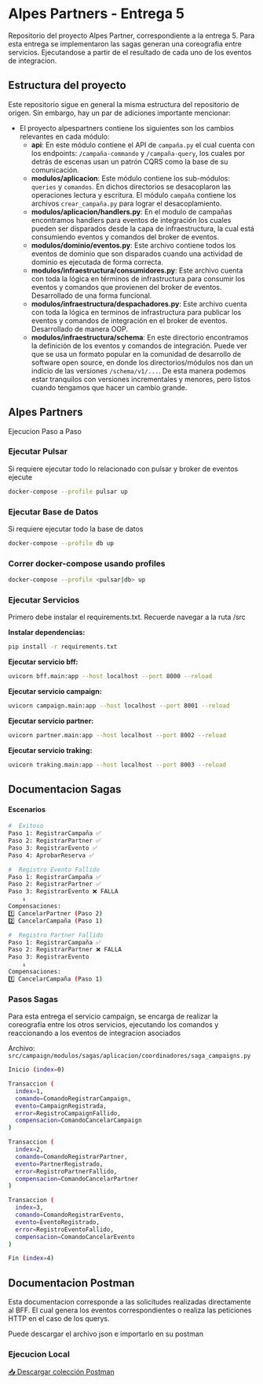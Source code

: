 # Alpes Partners - Entrega 5

Repositorio del proyecto Alpes Partner, correspondiente a la entrega 5. Para esta entrega se implementaron las sagas generan una coreografia entre servicios. Ejecutandose a partir de el resultado de cada uno de los eventos de integracion.

## Estructura del proyecto

Este repositorio sigue en general la misma estructura del repositorio de origen. Sin embargo, hay un par de adiciones importante mencionar:

- El proyecto alpespartners contiene los siguientes son los cambios relevantes en cada módulo:
    - **api**: En este módulo contiene el API de `campaña.py` el cual cuenta con los endpoints: `/campaña-commando` y `/campaña-query`, los cuales por detrás de escenas usan un patrón CQRS como la base de su comunicación.
    - **modulos/aplicacion**: Este módulo contiene los sub-módulos: `queries` y `comandos`. En dichos directorios se desacoplaron las operaciones lectura y escritura. El módulo `campaña` contiene los archivos `crear_campaña.py` para lograr el desacoplamiento.
    - **modulos/aplicacion/handlers.py**: En el modulo de campañas encontramos handlers para eventos de integración los cuales pueden ser disparados desde la capa de infraestructura, la cual está consumiendo eventos y comandos del broker de eventos.
    - **modulos/dominio/eventos.py**: Este archivo contiene todos los eventos de dominio que son disparados cuando una actividad de dominio es ejecutada de forma correcta.
    - **modulos/infraestructura/consumidores.py**: Este archivo cuenta con toda la lógica en términos de infrastructura para consumir los eventos y comandos que provienen del broker de eventos. Desarrollado de una forma funcional.
    - **modulos/infraestructura/despachadores.py**: Este archivo cuenta con toda la lógica en terminos de infrastructura para publicar los eventos y comandos de integración en el broker de eventos. Desarrollado de manera OOP.
    - **modulos/infraestructura/schema**: En este directorio encontramos la definición de los eventos y comandos de integración. Puede ver que se usa un formato popular en la comunidad de desarrollo de software open source, en donde los directorios/módulos nos dan un indicio de las versiones `/schema/v1/...`. De esta manera podemos estar tranquilos con versiones incrementales y menores, pero listos cuando tengamos que hacer un cambio grande.

## Alpes Partners

Ejecucion Paso a Paso

### Ejecutar Pulsar

Si requiere ejecutar todo lo relacionado con pulsar y broker de eventos ejecute

```bash
docker-compose --profile pulsar up
```

### Ejecutar Base de Datos

Si requiere ejecutar todo la base de datos

```bash
docker-compose --profile db up
```

### Correr docker-compose usando profiles
```bash
docker-compose --profile <pulsar|db> up
```

### Ejecutar Servicios

Primero debe instalar el requirements.txt. Recuerde navegar a la ruta /src

**Instalar dependencias:**
```bash
pip install -r requirements.txt
```

**Ejecutar servicio bff:**
```bash
uvicorn bff.main:app --host localhost --port 8000 --reload
```

**Ejecutar servicio campaign:**
```bash
uvicorn campaign.main:app --host localhost --port 8001 --reload
```

**Ejecutar servicio partner:**
```bash
uvicorn partner.main:app --host localhost --port 8002 --reload
```

**Ejecutar servicio traking:**
```bash
uvicorn traking.main:app --host localhost --port 8003 --reload
```

## Documentacion Sagas

#### Escenarios

```bash
#  Exitoso
Paso 1: RegistrarCampaña ✅
Paso 2: RegistrarPartner ✅
Paso 3: RegistrarEvento ✅
Paso 4: AprobarReserva ✅
```

```bash
#  Registro Evento Fallido
Paso 1: RegistrarCampaña ✅
Paso 2: RegistrarPartner ✅
Paso 3: RegistrarEvento ❌ FALLA
    ↓
Compensaciones:
1️⃣ CancelarPartner (Paso 2)
2️⃣ CancelarCampaña (Paso 1)
```

```bash
#  Registro Partner Fallido
Paso 1: RegistrarCampaña ✅
Paso 2: RegistrarPartner ❌ FALLA
Paso 3: RegistrarEvento
    ↓
Compensaciones:
1️⃣ CancelarCampaña (Paso 1)
```

### Pasos Sagas

Para esta entrega el servicio campaign, se encarga de realizar la coreografia entre los otros servicios, ejecutando los comandos y reaccionando a los eventos de integracion asociados

Archivo:  
`src/campaign/modulos/sagas/aplicacion/coordinadores/saga_campaigns.py`

```bash
Inicio (index=0)

Transaccion (
  index=1,
  comando=ComandoRegistrarCampaign,
  evento=CampaignRegistrada,
  error=RegistroCampaignFallido,
  compensacion=ComandoCancelarCampaign
)

Transaccion (
  index=2,
  comando=ComandoRegistrarPartner,
  evento=PartnerRegistrado,
  error=RegistroPartnerFallido,
  compensacion=ComandoCancelarPartner
)

Transaccion (
  index=3,
  comando=ComandoRegistrarEvento,
  evento=EventoRegistrado,
  error=RegistroEventoFallido,
  compensacion=ComandoCancelarEvento
)

Fin (index=4)
```

## Documentacion Postman

Esta documentacion corresponde a las solicitudes realizadas directamente al BFF. El cual genera los eventos correspondientes o realiza las peticiones HTTP en el caso de los querys.

Puede descargar el archivo json e importarlo en su postman

### Ejecucion Local
[📥 Descargar colección Postman](./AlpesPartners.postman_collection.json)

